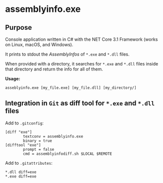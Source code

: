 # assemblyinfo.exe

## Purpose

Console application written in C# with the NET Core 3.1 Framework (works on Linux, macOS, and Windows).

It prints to stdout the *AssemblyInfos* of `*.exe` and `*.dll` files.

When provided with a directory, it searches for `*.exe` and `*.dll` files inside that directory and return the info for all of them.

**Usage:**
```cmd
asseblyinfo.exe [my_file.exe] [my_file.dll] [my_directory/]
```

## Integration in `Git` as diff tool for `*.exe` and `*.dll` files

Add to `.gitconfig`:
```git
[diff "exe"]
        textconv = assemblyinfo.exe
        binary = true
[difftool "exe"]
        prompt = false
        cmd = assemblyinfodiff.sh $LOCAL $REMOTE
```

Add to `.gitattributes`:
```git
*.dll diff=exe
*.exe diff=exe
```
